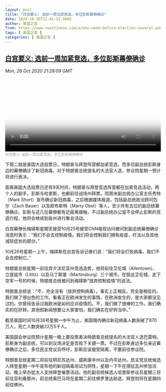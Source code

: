 ```yaml
---
layout: post
title: "白宫要义: 选前一周加紧竞选，多位彭斯幕僚确诊"
date: 2020-10-26T22:41:22.000Z
author: 美国之音
from: https://www.voachinese.com/a/one-week-before-election-several-pence-aides-diagnosed-covid-19-20201026/5636545.html
tags: [ 美国之音 ]
categories: [ 美国之音 ]
---
```

<!--1603752082000-->
[白宫要义: 选前一周加紧竞选，多位彭斯幕僚确诊](https://www.voachinese.com/a/one-week-before-election-several-pence-aides-diagnosed-covid-19-20201026/5636545.html)
------

<div>
<div><i>Mon, 26 Oct 2020 21:28:09 GMT</i></div><video poster="https://images.weserv.nl?url=gdb.voanews.com/ce155588-076c-46d6-ae77-39981322997c_tv_r1_s_w900.jpg" src="https://av.voanews.com/Videoroot/Pangeavideo/2020/10/c/ce/ce155588-076c-46d6-ae77-39981322997c_240p.mp4" style="width:100%" controls></video><div><small style="color: #999;">白宫要义: 选前一周加紧竞选，多位彭斯幕僚确诊</small></div><p>下周二就是美国大选投票日，特朗普与拜登阵营都加紧竞选，而多位副总统彭斯身边的幕僚确诊了新冠病毒。对于特朗普总统提名的大法官人选，参议院星期一预计将进行表决。</p><p>距离美国大选投票日还有9天时间，特朗普与拜登竞选阵营都在加紧竞选活动，两个人的副手，彭斯与哈里斯，也都前往战场州拜票。而周末副总统办公室主任秀特（Mark Short）宣布确诊新冠病毒，之后根据媒体报道，包括副总统政治顾问包尔（Zach Bauer）以及欧布斯特（Marty Obst）等人，至少共有五位的副总统幕僚确诊。彭斯与这几位幕僚都有近距离接触，不过副总统办公室不会停止彭斯的竞选行程，他将会继续到各州进行集会活动。</p><p>白宫幕僚长梅铎斯星期天接受10月25号接受CNN电视访问被问到副总统幕僚确诊消息时表示：“我们不会去控制疫情。我们将会控制我们拥有疫苗、疗法以及其他减轻症状的部分。”</p><p>10月26号星期一上午，梅铎斯在白宫告诉记者们说：“我们将会打败病毒，我们不会去控制它。”</p><p>特朗普总统星期一前往宾夕法尼亚州竞选造势，他将前往艾伦城（Allentown）、立提兹市（Lititz）以及马丁斯堡（Martinsburg）三个城市。在抵达艾伦城，走下空军一号的时候，特朗普总统被问到梅铎斯“放弃控制疫情”的说法。</p><p>特朗普总统说：“不，完全没有（放弃控制病毒）。事实上正相反。完全是相反的。我们做了很出色的工作。看看正在欧洲发生的事情。在欧洲发生的，是大家都没见过的。你曾经告诉过我欧洲是如何应对疫情的。不，我们做了很棒的工作。我们确实的在好转。其他假新闻想要让大家害怕，我们确实在好转当中。”</p><p>截至美国时间10月26号星期一中午为止，美国境内确诊新冠病毒人数突破了870万人，死亡人数突破22万5千人。</p><p>美国国会参议院预计星期一晚上要投票表决特朗普总统提名的大法官人选巴雷特。彭斯身为副总统，可以到议场决定是否投下关键一票。不过在彭斯身边多位亲近幕僚确诊之后，多位民主党议员呼吁，彭斯应该接受隔离，不要前往参议院。</p><p>特朗普总统星期二将前往明尼苏达州、威斯康辛州以及内华达州。民主党总统候选人拜登星期一中午宣布他的新冠病毒测试为阴性，星期一下午在德拉瓦州参加活动，晚上举办犹太人支持拜登催票活动。他的副总统候选人哈里斯参议员星期三将前往亚利桑那州，前总统奥巴马将在星期二前往佛罗里达助选，拜登则将在星期四前往佛州。</p>
</div>
